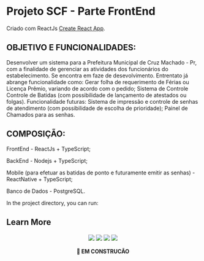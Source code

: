 # Projeto SCF - Parte FrontEnd

 Criado com ReactJs [Create React App](https://github.com/facebook/create-react-app).

## OBJETIVO E FUNCIONALIDADES:
  Desenvolver um sistema para a Prefeitura Municipal de Cruz Machado - Pr, com a finalidade de gerenciar as atividades dos funcionários do estabelecimento.
  Se encontra em faze de desevolvimento. Entrentato já abrange funcionalidade como:
    Gerar folha de requerimento de Férias ou Licença Prêmio, variando de acordo com o pedido;
    Sistema de Controle Controle de Batidas (com possibilidade de lançamento de atestados ou folgas).
  Funcionalidade futuras:
    Sistema de impressão e controle de senhas de atendimento (com possibilidade de escolha de prioridade);
    Painel de Chamados para as senhas.

## COMPOSIÇÃO:
  <p>FrontEnd - ReactJs + TypeScript;</p>
  <p>BackEnd - Nodejs + TypeScript;</p>
  <p>Mobile (para efetuar as batidas de ponto e futuramente emitir as senhas) - ReactNative + TypeScript;</p>
  <p>Banco de Dados - PostgreSQL.</p>

In the project directory, you can run:

## Learn More

<p align="center">
  <img align="center" src="https://img.shields.io/static/v1?label=Tec&style=flat-square&logo=ReactJs&message=ReactJs&color=blue"/>
	<img align="center" src="https://img.shields.io/static/v1?label=Tec&style=flat-square&logo=ReactNative&message=ReactNative&color=blue"/>
  <img align="center" src="https://img.shields.io/static/v1?label=Tec&style=flat-square&logo=PostgreSQL&message=PostgreSQL&color=blue"/>
  <img align="center" src="https://img.shields.io/static/v1?label=Tec&style=flat-square&logo=TypeScript&message=TypeScript&color=blue"/>
</p>

<h4 align="center"> 
	 🚀 EM CONSTRUCÃO
</h4>
